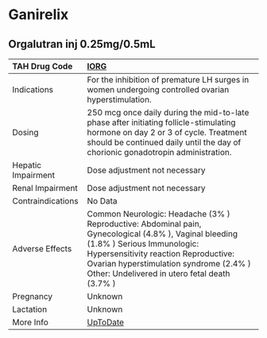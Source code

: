 # Ganirelix

## Orgalutran inj 0.25mg/0.5mL

| TAH Drug Code      | [IORG](https://www.tahsda.org.tw/drugs/hissearch.php?drug_code=IORG)                                                                                                                                                                                                   |
|:-------------------|:-----------------------------------------------------------------------------------------------------------------------------------------------------------------------------------------------------------------------------------------------------------------------|
| Indications        | For the inhibition of premature LH surges in women undergoing controlled ovarian hyperstimulation.                                                                                                                                                                     |
| Dosing             | 250 mcg once daily during the mid-to-late phase after initiating follicle-stimulating hormone on day 2 or 3 of cycle. Treatment should be continued daily until the day of chorionic gonadotropin administration.                                                      |
| Hepatic Impairment | Dose adjustment not necessary                                                                                                                                                                                                                                          |
| Renal Impairment   | Dose adjustment not necessary                                                                                                                                                                                                                                          |
| Contraindications  | No Data                                                                                                                                                                                                                                                                |
| Adverse Effects    | Common Neurologic: Headache (3% ) Reproductive: Abdominal pain, Gynecological (4.8% ), Vaginal bleeding (1.8% ) Serious Immunologic: Hypersensitivity reaction Reproductive: Ovarian hyperstimulation syndrome (2.4% ) Other: Undelivered in utero fetal death (3.7% ) |
| Pregnancy          | Unknown                                                                                                                                                                                                                                                                |
| Lactation          | Unknown                                                                                                                                                                                                                                                                |
| More Info          | [UpToDate](https://www.uptodate.com/contents/ganirelix-drug-information)                                                                                                                                                                                               |

